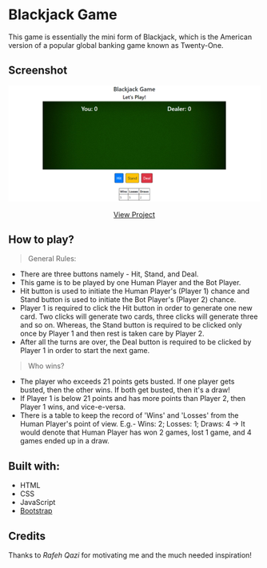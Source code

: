 # Blackjack Game

This game is essentially the mini form of Blackjack, which is the American version of a popular global banking game known as Twenty-One.



## Screenshot


<img src="images/Screenshot.png">

<p align="center">
  <a href="https://nabarvn.github.io/blackjack-game/">View Project</a>
</p>



## How to play?


> General Rules:

* There are three buttons namely - Hit, Stand, and Deal.
* This game is to be played by one Human Player and the Bot Player.
* Hit button is used to initiate the Human Player's (Player 1) chance and Stand button is used to initiate the Bot Player's (Player 2) chance.
* Player 1 is required to click the Hit button in order to generate one new card. Two clicks will generate two cards, three clicks will generate three and so on. Whereas, the Stand button is required to be clicked only once by Player 1 and then rest is taken care by Player 2.
* After all the turns are over, the Deal button is required to be clicked by Player 1 in order to start the next game.


> Who wins?

* The player who exceeds 21 points gets busted. If one player gets busted, then the other wins. If both get busted, then it's a draw!
* If Player 1 is below 21 points and has more points than Player 2, then Player 1 wins, and vice-e-versa.
* There is a table to keep the record of 'Wins' and 'Losses' from the Human Player's point of view. 
E.g.- Wins: 2; Losses: 1; Draws: 4 -> It would denote that Human Player has won 2 games, lost 1 game, and 4 games ended up in a draw.



## Built with:

* HTML
* CSS
* JavaScript
* [Bootstrap](https://www.bootstrapcdn.com/)



## Credits

Thanks to *Rafeh Qazi* for motivating me and the much needed inspiration!
